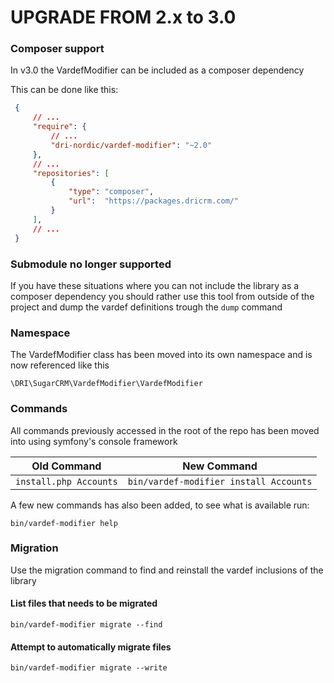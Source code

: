 UPGRADE FROM 2.x to 3.0
=======================

### Composer support

In v3.0 the VardefModifier can be included as a composer dependency

This can be done like this:

   ```json
    {
        // ...
        "require": {
            // ...
            "dri-nordic/vardef-modifier": "~2.0"
        },
        // ...
        "repositories": [
            {
                "type": "composer",
                "url":  "https://packages.dricrm.com/"
            }
        ],
        // ...
    }
   ```

### Submodule no longer supported

If you have these situations where you can not include the library as a composer dependency you should rather use this tool from outside of the project and dump the vardef definitions trough the `dump` command

### Namespace

The VardefModifier class has been moved into its own namespace and is now referenced like this

    \DRI\SugarCRM\VardefModifier\VardefModifier

### Commands

All commands previously accessed in the root of the repo has been moved into using symfony's console framework

   | Old Command | New Command
   | -------- | ---
   | `install.php Accounts` | `bin/vardef-modifier install Accounts`

A few new commands has also been added, to see what is available run:

    bin/vardef-modifier help

### Migration

Use the migration command to find and reinstall the vardef inclusions of the library

#### List files that needs to be migrated

    bin/vardef-modifier migrate --find

#### Attempt to automatically migrate files

    bin/vardef-modifier migrate --write
